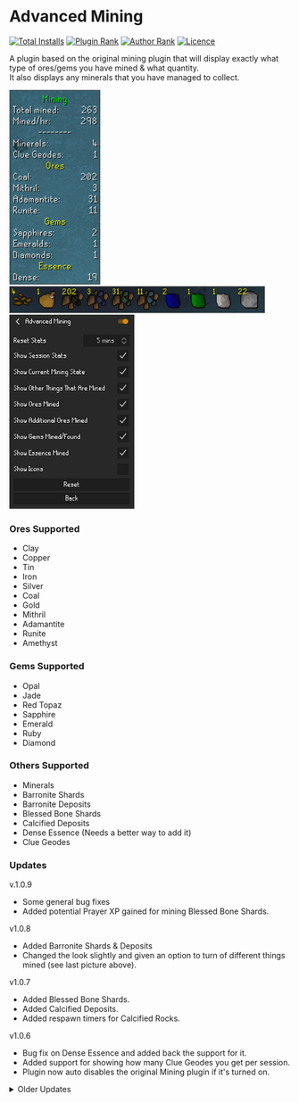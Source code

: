 # Advanced Mining

[![Total Installs](http://img.shields.io/endpoint?url=https://i.pluginhub.info/shields/installs/plugin/advanced-mining)](https://runelite.net/plugin-hub/show/advanced-mining)
[![Plugin Rank](http://img.shields.io/endpoint?url=https://i.pluginhub.info/shields/rank/plugin/advanced-mining)](https://runelite.net/plugin-hub/show/advanced-mining)
[![Author Rank](https://img.shields.io/endpoint?url=https://i.pluginhub.info/shields/rank/author/TroJaNSniPeR85)](https://runelite.net/plugin-hub/TroJaNSniPeR85)
[![Licence](https://img.shields.io/github/license/a-h-designs/Advanced-Mining?style=flat&color=%23107FF6)](https://github.com/a-h-designs/Advanced-Mining#BSD-2-Clause-1-ov-file)

A plugin based on the original mining plugin that will display exactly what type of ores/gems you have mined & what quantity.<br>
It also displays any minerals that you have managed to collect.

![An image showing how many ores/gems that have been collected, including any minerals.](advanced-mining.png "Advanced Mining Image")<br>
![An image showing how many ores/gems that have been collected, including any minerals.](advanced-mining2.png "Advanced Mining Image")<br>
![An image showing the settings for the plugin](advanced-mining4.png "Advanced Mining Image")

### Ores Supported
* Clay
* Copper
* Tin
* Iron
* Silver
* Coal
* Gold
* Mithril
* Adamantite
* Runite
* Amethyst

### Gems Supported
* Opal
* Jade
* Red Topaz
* Sapphire
* Emerald
* Ruby
* Diamond

### Others Supported
* Minerals
* Barronite Shards
* Barronite Deposits
* Blessed Bone Shards
* Calcified Deposits
* Dense Essence (Needs a better way to add it)
* Clue Geodes

### Updates
v.1.0.9<br>
* Some general bug fixes
* Added potential Prayer XP gained for mining Blessed Bone Shards.

v1.0.8<br>
* Added Barronite Shards & Deposits
* Changed the look slightly and given an option to turn of different things mined (see last picture above).

v1.0.7<br>
* Added Blessed Bone Shards.
* Added Calcified Deposits.
* Added respawn timers for Calcified Rocks.

v1.0.6<br>
* Bug fix on Dense Essence and added back the support for it.
* Added support for showing how many Clue Geodes you get per session.
* Plugin now auto disables the original Mining plugin if it's turned on.

<details>

<summary>Older Updates</summary>

v1.0.5<br>
Temporarily removed Dense Essence until fixed properly as it was showing up no matter what you mined.

v1.0.4<br>
* Added support for Dense Essence (needs a better method for adding it to the display).
* Updated the icon.
v1.0.3
* Given the option to just display the ore/gem icons instead on any text.
* Added Clay, Copper & Tin.

v1.0.2<br>
Fixed an error where it wasn't displaying gems found when mining.

v1.0.1<br>
Added more ore and gems collected to the display.

v1.0.0<br>
Initial release.
</details>